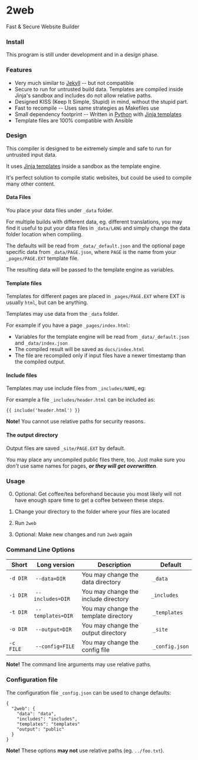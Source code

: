 # 2web

Fast &amp; Secure Website Builder

### Install

This program is still under development and in a design phase.

### Features 

 * Very much similar to [Jekyll](https://jekyllrb.com/) -- but not compatible
 * Secure to run for untrusted build data. Templates are compiled inside Jinja's sandbox and includes do not allow relative paths.
 * Designed KISS (Keep It Simple, Stupid) in mind, without the stupid part.
 * Fast to recompile -- Uses same strategies as Makefiles use
 * Small dependency footprint -- Written in [Python](https://www.python.org/) with [Jinja templates](https://jinja.palletsprojects.com/en/2.11.x/)
 * Template files are 100% compatible with Ansible

### Design 

This compiler is designed to be extremely simple and safe to run for untrusted input data.

It uses [Jinja templates](https://jinja.palletsprojects.com/en/2.11.x/) inside a sandbox as the template engine.

It's perfect solution to compile static websites, but could be used to compile many other content.

#### Data Files

You place your data files under `_data` folder.

For multiple builds with different data, eg. different translations, you may 
find it useful to put your data files in `_data/LANG` and simply change the 
data folder location when compiling.

The defaults will be read from `_data/_default.json` and the optional page 
specific data from `_data/PAGE.json`, where `PAGE` is the name from your 
`_pages/PAGE.EXT` template file.

The resulting data will be passed to the template engine as variables.

#### Template files

Templates for different pages are placed in `_pages/PAGE.EXT` where EXT is 
usually `html`, but can be anything. 

Templates may use data from the `_data` folder. 

For example if you have a page `_pages/index.html`:

 * Variables for the template engine will be read from `_data/_default.json` and `_data/index.json`
 * The compiled result will be saved as `docs/index.html`
 * The file are recompiled only if input files have a newer timestamp than the compiled output.

#### Include files

Templates may use include files from `_includes/NAME`, eg:

For example a file `_includes/header.html` can be included as:

```
{{ include('header.html') }}
```

**Note!** You cannot use relative paths for security reasons.

#### The output directory

Output files are saved `_site/PAGE.EXT` by default.

You may place any uncompiled public files there, too. Just make sure you *don't* use same names for pages, ***or they will get overwritten***.

### Usage

 0) Optional: Get coffee/tea beforehand because you most likely will not have 
    enough spare time to get a coffee between these steps.

 1) Change your directory to the folder where your files are located

 2) Run `2web`

 3) Optional: Make new changes and run `2web` again

### Command Line Options

| Short     | Long version      | Description                           | Default        |
| --------- | ----------------- | ------------------------------------- | -------------- |
| `-d DIR`  | `--data=DIR`      | You may change the data directory     | `_data`        |
| `-i DIR`  | `--includes=DIR`  | You may change the include directory  | `_includes`    |
| `-t DIR`  | `--templates=DIR` | You may change the template directory | `_templates`   |
| `-o DIR`  | `--output=DIR`    | You may change the output directory   | `_site`        |
| `-c FILE` | `--config=FILE`   | You may change the config file        | `_config.json` |

**Note!** The command line arguments may use relative paths.

### Configuration file

The configuration file `_config.json` can be used to change defaults: 

```
{
  "2web": {
    "data": "data",
    "includes": "includes",
    "templates": "templates"
    "output": "public"
  }
}
```

**Note!** These options **may not** use relative paths (eg. `../foo.txt`).

